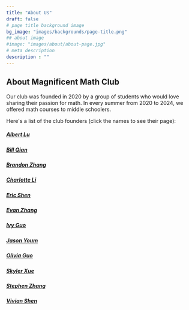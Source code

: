 ```yaml
---
title: "About Us"
draft: false
# page title background image
bg_image: "images/backgrounds/page-title.png"
## about image
#image: "images/about/about-page.jpg"
# meta description
description : ""
---
```


## About Magnificent Math Club

Our club was founded in 2020 by a group of students who would love sharing their passion for math. In every summer from 2020 to 2024, we offered math courses to middle schoolers.

Here's a list of the club founders (click the names to see their page):

##### [Albert Lu](/teacher/albert-lu)
[comment]: ![](/images/teachers/albert-lu-2024.jpg)
##### [Bill Qian](/teacher/bill-qian)
[comment]: ![](/images/teachers/bill-qian.jpg)
##### [Brandon Zhang](/teacher/brandon-zhang)
[comment]: ![](/images/teachers/brandon-zhang-2024.jpg)
##### [Charlotte Li](/teacher/charlotte-li)
[comment]: ![](/images/teachers/charlotte-li.jpg)
##### [Eric Shen](/teacher/eric-shen)
[comment]: ![](/images/teachers/eric-shen-2024.jpg)
##### [Evan Zhang](/teacher/evan-zhang)
[comment]: ![](/images/teachers/evan-zhang-2024.jpg)
##### [Ivy Guo](/teacher/ivy-guo)
[comment]: ![](/images/teachers/ivy-guo.jpg)
##### [Jason Youm](/teacher/jason-youm)
[comment]: ![](/images/teachers/jason-youm.jpg)
##### [Olivia Guo](/teacher/olivia-guo)
[comment]: ![](/images/teachers/olivia-guo.jpg)
##### [Skyler Xue](/teacher/skyler-xue)
[comment]: ![](/images/teachers/skyler-xue-2024.jpg)
##### [Stephen Zhang](/teacher/stephen-zhang)
[comment]: ![](/images/teachers/stephen-zhang.jpg)
##### [Vivian Shen](/teacher/vivian-shen)
[comment]: ![](/images/teachers/vivian-shen.jpg)
